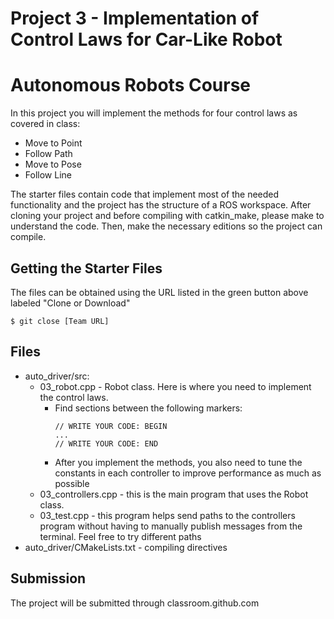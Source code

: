 # Project 3 - Implementation of Control Laws for Car-Like Robot
# Autonomous Robots Course

In this project you will implement the methods for four control laws as covered in class:
* Move to Point
* Follow Path
* Move to Pose
* Follow Line


The starter files contain code that implement most of the needed functionality and the project has the structure of a ROS workspace. After cloning your project and before compiling with catkin_make, please make to understand the code. Then, make the necessary editions so the project can compile.

## Getting the Starter Files
The files can be obtained using the URL listed in the green button above labeled "Clone or Download"

```$ git close [Team URL]```

## Files
* auto_driver/src:
  * 03_robot.cpp - Robot class. Here is where you need to implement the control laws. 
    * Find sections between the following markers:
      ```
      // WRITE YOUR CODE: BEGIN
      ...
      // WRITE YOUR CODE: END
      ```
    * After you implement the methods, you also need to tune the constants in each controller to improve performance as much as possible
  * 03_controllers.cpp - this is the main program that uses the Robot class. 
  * 03_test.cpp - this program helps send paths to the controllers program without having to manually publish messages from the terminal. Feel free to try different paths
* auto_driver/CMakeLists.txt - compiling directives

## Submission
The project will be submitted through classroom.github.com

